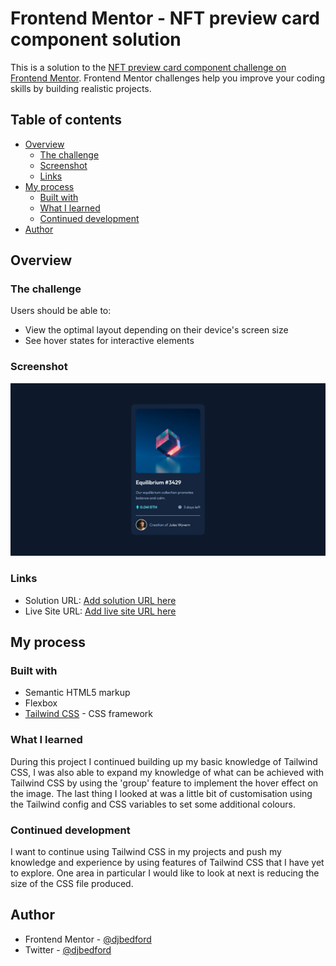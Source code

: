 # Frontend Mentor - NFT preview card component solution

This is a solution to the [NFT preview card component challenge on Frontend Mentor](https://www.frontendmentor.io/challenges/nft-preview-card-component-SbdUL_w0U). Frontend Mentor challenges help you improve your coding skills by building realistic projects. 

## Table of contents

- [Overview](#overview)
  - [The challenge](#the-challenge)
  - [Screenshot](#screenshot)
  - [Links](#links)
- [My process](#my-process)
  - [Built with](#built-with)
  - [What I learned](#what-i-learned)
  - [Continued development](#continued-development)
- [Author](#author)

## Overview

### The challenge

Users should be able to:

- View the optimal layout depending on their device's screen size
- See hover states for interactive elements

### Screenshot

![](./fm-nft-preview-card-screenshot.png)

### Links

- Solution URL: [Add solution URL here](https://your-solution-url.com)
- Live Site URL: [Add live site URL here](https://your-live-site-url.com)

## My process

### Built with

- Semantic HTML5 markup
- Flexbox
- [Tailwind CSS](https://tailwindcss.com) - CSS framework

### What I learned

During this project I continued building up my basic knowledge of Tailwind CSS, I was also able to expand my knowledge of what can be achieved with Tailwind CSS by using the 'group' feature to implement the hover effect on the image. The last thing I looked at was a little bit of customisation using the Tailwind config and CSS variables to set some additional colours. 

### Continued development

I want to continue using Tailwind CSS in my projects and push my knowledge and experience by using features of Tailwind CSS that I have yet to explore. One area in particular I would like to look at next is reducing the size of the CSS file produced.

## Author

- Frontend Mentor - [@djbedford](https://www.frontendmentor.io/profile/djbedford)
- Twitter - [@djbedford](https://www.twitter.com/djbedford)
